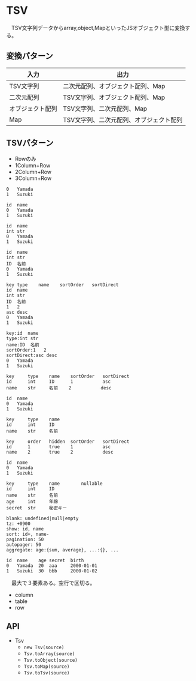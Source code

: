 # TSV

　TSV文字列データからarray,object,MapといったJSオブジェクト型に変換する。

## 変換パターン

入力|出力
----|----
TSV文字列|二次元配列、オブジェクト配列、Map
二次元配列|TSV文字列、オブジェクト配列、Map
オブジェクト配列|TSV文字列、二次元配列、Map
Map|TSV文字列、二次元配列、オブジェクト配列

## TSVパターン

* Rowのみ
* 1Column+Row
* 2Column+Row
* 3Column+Row

```tsv
0   Yamada
1   Suzuki
```

```tsv
id  name
0   Yamada
1   Suzuki
```

```tsv
id  name
int str
0   Yamada
1   Suzuki
```

```tsv
id  name
int str
ID  名前
0   Yamada
1   Suzuki
```

```tsv
key type    name    sortOrder   sortDirect  
id  name
int str
ID  名前
1   2
asc desc
0   Yamada
1   Suzuki
```

```tsv
key:id  name
type:int str
name:ID  名前
sortOrder:1   2
sortDirect:asc desc
0   Yamada
1   Suzuki
```

```tsv
key     type    name    sortOrder   sortDirect
id      int     ID      1           asc
name    str     名前    2           desc

id  name
0   Yamada
1   Suzuki
```

```tsv
key     type    name
id      int     ID
name    str     名前

key     order   hidden  sortOrder   sortDirect
id      1       true    1           asc
name    2       true    2           desc

id  name
0   Yamada
1   Suzuki
```

```tsv
key     type    name        nullable
id      int     ID
name    str     名前
age     int     年齢
secret  str     秘密キー

blank: undefined|null|empty
tz: +0900
show: id, name
sort: id+, name-
pagination: 50
autopager: 50
aggregate: age:{sum, average}, ...:{}, ...

id  name    age secret  birth
0   Yamada  20  aaa     2000-01-01
1   Suzuki  30  bbb     2000-01-02
```

　最大で３要素ある。空行で区切る。

* column
* table
* row



## API

* Tsv
    * `new Tsv(source)`
    * `Tsv.toArray(source)`
    * `Tsv.toObject(source)`
    * `Tsv.toMap(source)`
    * `Tsv.toTsv(source)`

